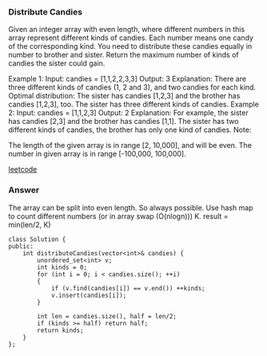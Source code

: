 ### Distribute Candies
Given an integer array with even length, where different numbers in this array represent different kinds of candies. Each number means one candy of the corresponding kind. You need to distribute these candies equally in number to brother and sister. Return the maximum number of kinds of candies the sister could gain.

Example 1:
Input: candies = [1,1,2,2,3,3]
Output: 3
Explanation:
There are three different kinds of candies (1, 2 and 3), and two candies for each kind.
Optimal distribution: The sister has candies [1,2,3] and the brother has candies [1,2,3], too. 
The sister has three different kinds of candies. 
Example 2:
Input: candies = [1,1,2,3]
Output: 2
Explanation: For example, the sister has candies [2,3] and the brother has candies [1,1]. 
The sister has two different kinds of candies, the brother has only one kind of candies. 
Note:

The length of the given array is in range [2, 10,000], and will be even.
The number in given array is in range [-100,000, 100,000].

[leetcode](https://leetcode.com/problems/distribute-candies/description/)

### Answer
The array can be split into even length. So always possible. Use hash map to count different numbers (or in array swap (O(nlogn))) K. result = min(len/2, K)

	class Solution {
	public:
	    int distributeCandies(vector<int>& candies) {
	        unordered_set<int> v;
	        int kinds = 0;
	        for (int i = 0; i < candies.size(); ++i)
	        {
	            if (v.find(candies[i]) == v.end()) ++kinds;
	            v.insert(candies[i]);
	        }
	        
	        int len = candies.size(), half = len/2;
	        if (kinds >= half) return half;
	        return kinds;
	    }
	};